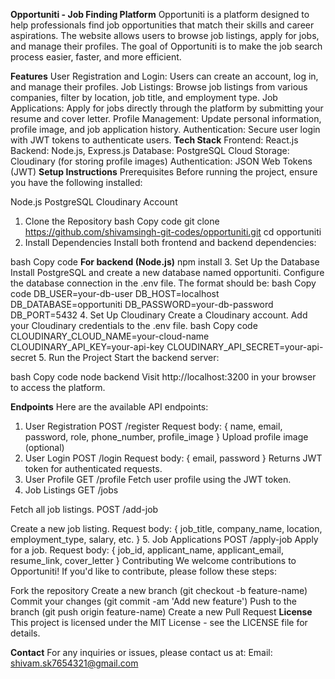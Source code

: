 **Opportuniti - Job Finding Platform**
Opportuniti is a platform designed to help professionals find job opportunities that match their skills and career aspirations. The website allows users to browse job listings, apply for jobs, and manage their profiles. The goal of Opportuniti is to make the job search process easier, faster, and more efficient.

**Features**
User Registration and Login: Users can create an account, log in, and manage their profiles.
Job Listings: Browse job listings from various companies, filter by location, job title, and employment type.
Job Applications: Apply for jobs directly through the platform by submitting your resume and cover letter.
Profile Management: Update personal information, profile image, and job application history.
Authentication: Secure user login with JWT tokens to authenticate users.
**Tech Stack**
Frontend: React.js
Backend: Node.js, Express.js
Database: PostgreSQL
Cloud Storage: Cloudinary (for storing profile images)
Authentication: JSON Web Tokens (JWT)
**Setup Instructions**
Prerequisites
Before running the project, ensure you have the following installed:

Node.js
PostgreSQL
Cloudinary Account
1. Clone the Repository
bash
Copy code
git clone https://github.com/shivamsingh-git-codes/opportuniti.git
cd opportuniti
2. Install Dependencies
Install both frontend and backend dependencies:

bash
Copy code
**For backend (Node.js)**
npm install
3. Set Up the Database
Install PostgreSQL and create a new database named opportuniti.
Configure the database connection in the .env file. The format should be:
bash
Copy code
DB_USER=your-db-user
DB_HOST=localhost
DB_DATABASE=opportuniti
DB_PASSWORD=your-db-password
DB_PORT=5432
4. Set Up Cloudinary
Create a Cloudinary account.
Add your Cloudinary credentials to the .env file.
bash
Copy code
CLOUDINARY_CLOUD_NAME=your-cloud-name
CLOUDINARY_API_KEY=your-api-key
CLOUDINARY_API_SECRET=your-api-secret
5. Run the Project
Start the backend server:

bash
Copy code
node backend
Visit http://localhost:3200 in your browser to access the platform.

**Endpoints**
Here are the available API endpoints:

1. User Registration
POST /register
Request body: { name, email, password, role, phone_number, profile_image }
Upload profile image (optional)
2. User Login
POST /login
Request body: { email, password }
Returns JWT token for authenticated requests.
3. User Profile
GET /profile
Fetch user profile using the JWT token.
4. Job Listings
GET /jobs

Fetch all job listings.
POST /add-job

Create a new job listing.
Request body: { job_title, company_name, location, employment_type, salary, etc. }
5. Job Applications
POST /apply-job
Apply for a job.
Request body: { job_id, applicant_name, applicant_email, resume_link, cover_letter }
Contributing
We welcome contributions to Opportuniti! If you'd like to contribute, please follow these steps:

Fork the repository
Create a new branch (git checkout -b feature-name)
Commit your changes (git commit -am 'Add new feature')
Push to the branch (git push origin feature-name)
Create a new Pull Request
**License**
This project is licensed under the MIT License - see the LICENSE file for details.

**Contact**
For any inquiries or issues, please contact us at:
Email: shivam.sk7654321@gmail.com

